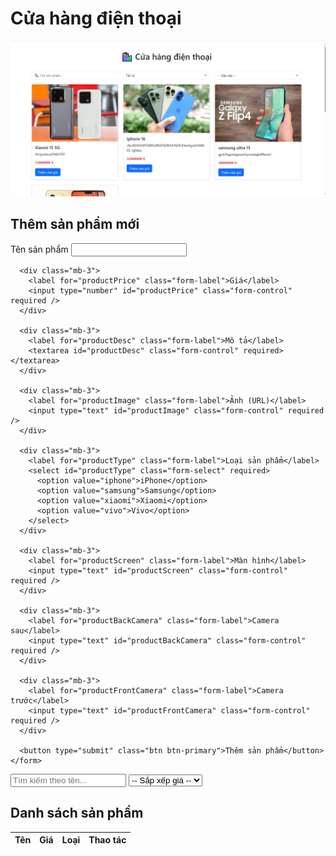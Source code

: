 # Cửa hàng điện thoại

![Demo](/img/cuaHangDienThoai.PNG)

<main>
  <!-- Thêm sản phẩm mới -->
  <section id="addProductSection" class="mb-5">
    <h2>Thêm sản phẩm mới</h2>
    <form id="productForm">
      <div class="mb-3">
        <label for="productName" class="form-label">Tên sản phẩm</label>
        <input type="text" id="productName" class="form-control" required />
      </div>

      <div class="mb-3">
        <label for="productPrice" class="form-label">Giá</label>
        <input type="number" id="productPrice" class="form-control" required />
      </div>

      <div class="mb-3">
        <label for="productDesc" class="form-label">Mô tả</label>
        <textarea id="productDesc" class="form-control" required></textarea>
      </div>

      <div class="mb-3">
        <label for="productImage" class="form-label">Ảnh (URL)</label>
        <input type="text" id="productImage" class="form-control" required />
      </div>

      <div class="mb-3">
        <label for="productType" class="form-label">Loại sản phẩm</label>
        <select id="productType" class="form-select" required>
          <option value="iphone">iPhone</option>
          <option value="samsung">Samsung</option>
          <option value="xiaomi">Xiaomi</option>
          <option value="vivo">Vivo</option>
        </select>
      </div>

      <div class="mb-3">
        <label for="productScreen" class="form-label">Màn hình</label>
        <input type="text" id="productScreen" class="form-control" required />
      </div>

      <div class="mb-3">
        <label for="productBackCamera" class="form-label">Camera sau</label>
        <input type="text" id="productBackCamera" class="form-control" required />
      </div>

      <div class="mb-3">
        <label for="productFrontCamera" class="form-label">Camera trước</label>
        <input type="text" id="productFrontCamera" class="form-control" required />
      </div>

      <button type="submit" class="btn btn-primary">Thêm sản phẩm</button>
    </form>

  </section>

  <!-- Tìm kiếm và sắp xếp -->
  <div class="d-flex gap-2 mb-3">
    <input type="text" id="searchInput" class="form-control" placeholder="Tìm kiếm theo tên...">
    <select id="sortSelect" class="form-select w-auto">
      <option value="">-- Sắp xếp giá --</option>
      <option value="asc">Tăng dần</option>
      <option value="desc">Giảm dần</option>
    </select>
  </div>

  <!-- Danh sách sản phẩm -->
  <section id="productListSection">
    <h2>Danh sách sản phẩm</h2>
    <table class="table" id="productTable">
      <thead>
        <tr>
          <th>Tên</th>
          <th>Giá</th>
          <th>Loại</th>
          <th>Thao tác</th>
        </tr>
      </thead>
      <tbody></tbody>
    </table>
  </section>
</main>
